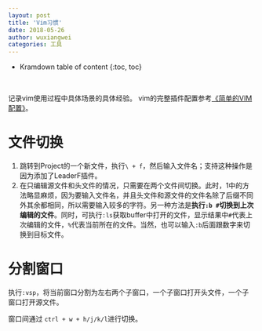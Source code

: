 ```yaml
---
layout: post
title: 'Vim习惯'
date: 2018-05-26
author: wuxiangwei
categories: 工具
---
```


* Kramdown table of content
{:toc, toc}
<br>

记录vim使用过程中具体场景的具体经验。
vim的完整插件配置参考[《简单的VIM配置》](https://wuxiangwei.github.io/%E5%B7%A5%E5%85%B7/2015/03/05/Vim.html)。

# 文件切换 #

1. 跳转到Project的一个新文件，执行`\ + f`，然后输入文件名；支持这种操作是因为添加了LeaderF插件。
2. 在只编辑源文件和头文件的情况，只需要在两个文件间切换。此时，1中的方法略显麻烦，因为要输入文件名，并且头文件和源文件的文件名除了后缀不同外其余都相同，所以需要输入较多的字符。另一种方法是**执行`:b #`切换到上次编辑的文件**。同时，可执行`:ls`获取buffer中打开的文件，显示结果中`#`代表上次编辑的文件，`%`代表当前所在的文件。当然，也可以输入`:b`后面跟数字来切换到目标文件。


# 分割窗口 #

执行`:vsp`，将当前窗口分割为左右两个子窗口，一个子窗口打开头文件，一个子窗口打开源文件。

窗口间通过 `ctrl + w + h/j/k/l`进行切换。


